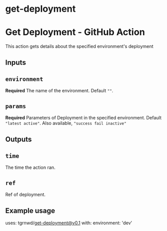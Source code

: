 # get-deployment

# Get Deployment - GitHub Action

This action gets details about the specified environment's deployment

## Inputs

## `environment`

**Required** The name of the environment. Default `""`.

## `params`

**Required** Parameters of Deployment in the specified environment. Default `"latest active"`. Also available, `"success fail inactive"`

## Outputs

## `time`

The time the action ran.

## `ref`

Ref of deployment.


## Example usage

uses: tgrnwd/get-deployment@v0.1
with:
  environment: 'dev'